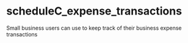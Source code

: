 # scheduleC_expense_transactions
Small business users can use to keep track of their business expense transactions
